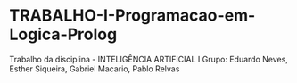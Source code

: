 # TRABALHO-I-Programacao-em-Logica-Prolog
Trabalho da disciplina - INTELIGÊNCIA ARTIFICIAL I
Grupo: Eduardo Neves, Esther Siqueira, Gabriel Macario, Pablo Relvas

